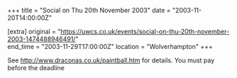 +++
title = "Social on Thu 20th November 2003"
date = "2003-11-20T14:00:00Z"

[extra]
original = "https://uwcs.co.uk/events/social-on-thu-20th-november-2003-1474488946491/"    
end_time = "2003-11-29T17:00:00Z"
location = "Wolverhampton"
+++

See http://www.draconas.co.uk/paintball.htm for details. You must pay before the deadline

